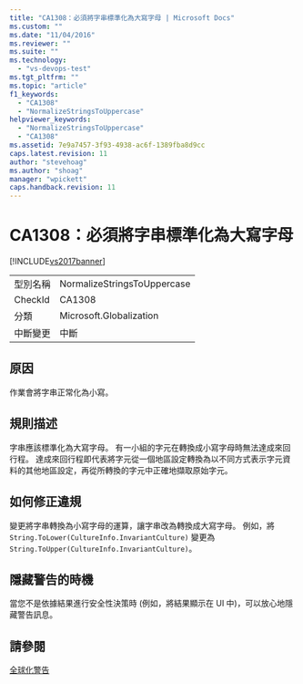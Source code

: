 ```yaml
---
title: "CA1308：必須將字串標準化為大寫字母 | Microsoft Docs"
ms.custom: ""
ms.date: "11/04/2016"
ms.reviewer: ""
ms.suite: ""
ms.technology: 
  - "vs-devops-test"
ms.tgt_pltfrm: ""
ms.topic: "article"
f1_keywords: 
  - "CA1308"
  - "NormalizeStringsToUppercase"
helpviewer_keywords: 
  - "NormalizeStringsToUppercase"
  - "CA1308"
ms.assetid: 7e9a7457-3f93-4938-ac6f-1389fba8d9cc
caps.latest.revision: 11
author: "stevehoag"
ms.author: "shoag"
manager: "wpickett"
caps.handback.revision: 11
---
```

# CA1308：必須將字串標準化為大寫字母
[!INCLUDE[vs2017banner](../code-quality/includes/vs2017banner.md)]

|||  
|-|-|  
|型別名稱|NormalizeStringsToUppercase|  
|CheckId|CA1308|  
|分類|Microsoft.Globalization|  
|中斷變更|中斷|  
  
## 原因  
 作業會將字串正常化為小寫。  
  
## 規則描述  
 字串應該標準化為大寫字母。  有一小組的字元在轉換成小寫字母時無法達成來回行程。  達成來回行程即代表將字元從一個地區設定轉換為以不同方式表示字元資料的其他地區設定，再從所轉換的字元中正確地擷取原始字元。  
  
## 如何修正違規  
 變更將字串轉換為小寫字母的運算，讓字串改為轉換成大寫字母。  例如，將 `String.ToLower(CultureInfo.InvariantCulture)` 變更為 `String.ToUpper(CultureInfo.InvariantCulture)`。  
  
## 隱藏警告的時機  
 當您不是依據結果進行安全性決策時 \(例如，將結果顯示在 UI 中\)，可以放心地隱藏警告訊息。  
  
## 請參閱  
 [全球化警告](../code-quality/globalization-warnings.md)
